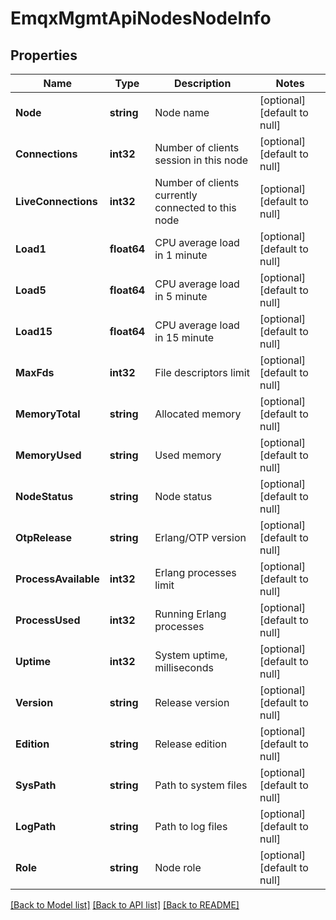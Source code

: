 # EmqxMgmtApiNodesNodeInfo

## Properties
Name | Type | Description | Notes
------------ | ------------- | ------------- | -------------
**Node** | **string** | Node name | [optional] [default to null]
**Connections** | **int32** | Number of clients session in this node | [optional] [default to null]
**LiveConnections** | **int32** | Number of clients currently connected to this node | [optional] [default to null]
**Load1** | **float64** | CPU average load in 1 minute | [optional] [default to null]
**Load5** | **float64** | CPU average load in 5 minute | [optional] [default to null]
**Load15** | **float64** | CPU average load in 15 minute | [optional] [default to null]
**MaxFds** | **int32** | File descriptors limit | [optional] [default to null]
**MemoryTotal** | **string** | Allocated memory | [optional] [default to null]
**MemoryUsed** | **string** | Used memory | [optional] [default to null]
**NodeStatus** | **string** | Node status | [optional] [default to null]
**OtpRelease** | **string** | Erlang/OTP version | [optional] [default to null]
**ProcessAvailable** | **int32** | Erlang processes limit | [optional] [default to null]
**ProcessUsed** | **int32** | Running Erlang processes | [optional] [default to null]
**Uptime** | **int32** | System uptime, milliseconds | [optional] [default to null]
**Version** | **string** | Release version | [optional] [default to null]
**Edition** | **string** | Release edition | [optional] [default to null]
**SysPath** | **string** | Path to system files | [optional] [default to null]
**LogPath** | **string** | Path to log files | [optional] [default to null]
**Role** | **string** | Node role | [optional] [default to null]

[[Back to Model list]](../README.md#documentation-for-models) [[Back to API list]](../README.md#documentation-for-api-endpoints) [[Back to README]](../README.md)

